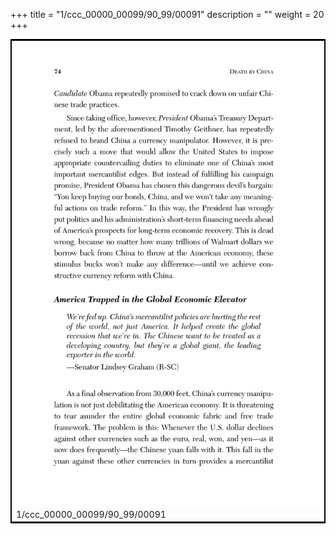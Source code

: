 +++
title = "1/ccc_00000_00099/90_99/00091"
description = ""
weight = 20
+++

<table style="border:2px solid black;max-width:800px;max-height:800px;" 
><tr><td>
<img class="center-fit-jpg"
src="/jpg_/out_jpg_dbc_091.jpg">
1/ccc_00000_00099/90_99/00091
</img></td></tr></table>
